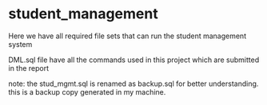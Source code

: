 # student_management

Here we have all required file sets that can run the student management system

DML.sql file have all the commands used in this project which are submitted in the report

note: the stud_mgmt.sql is renamed as backup.sql for better understanding. this is a backup copy generated in my machine.

